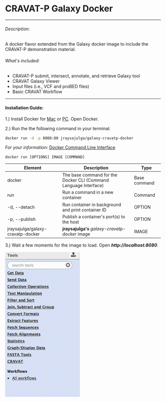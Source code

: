 # CRAVAT-P Galaxy Docker
---
###### Description:
A docker flavor extended from the Galaxy docker image to include the CRAVAT-P demonstration material.



###### What's included:
- CRAVAT-P submit, intersect, annotate, and retrieve Galaxy tool
- CRAVAT Galaxy Viewer
- Input files (i.e., VCF and proBED files)
- Basic CRAVAT Workflow
---
#### Installation Guide:
1.) Install Docker for  [Mac](https://docs.docker.com/docker-for-mac/install/) or [PC](https://docs.docker.com/docker-for-windows/install/). Open Docker.

2.) Run the the following command in your terminal:
```sh
docker run -d -p 8080:80 jraysajulga/galaxy-cravatp-docker
```
 *For your information:* [Docker Command Line Interface](https://docs.docker.com/engine/reference/commandline/docker/)
```
docker run [OPTIONS] IMAGE [COMMAND]
```
| Element       | Description                                         | Type |
| ------------- | --------------------------------------------------- | ---  |
| docker        | The base command for the Docker CLI (Command Language Interface)                 | Base command |
| run           | Run a command in a new container                    | Command |
| -d, --detach  | Run container in background and print container ID  | OPTION |
| -p, --publish | Publish a container's port(s) to the host           | OPTION |
| jraysajulga/galaxy-cravatp-docker | **jraysajulga's** *galaxy-cravatp-docker* image | IMAGE |


3.) Wait a few moments for the image to load. Open ***http://localhost:8080***.

![logo](https://github.com/jraysajulga/cravatp-galaxy-docker/blob/master/graphics/gpcravatdocker-1.gif?raw=true)
